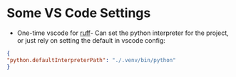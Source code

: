 # Some VS Code Settings
- One-time vscode for [ruff](https://github.com/astral-sh/ruff-vscode?tab=readme-ov-file)- Can set the python interpreter for the project, or just rely on setting the default in vscode config:
```json
{
"python.defaultInterpreterPath": "./.venv/bin/python"
}
```